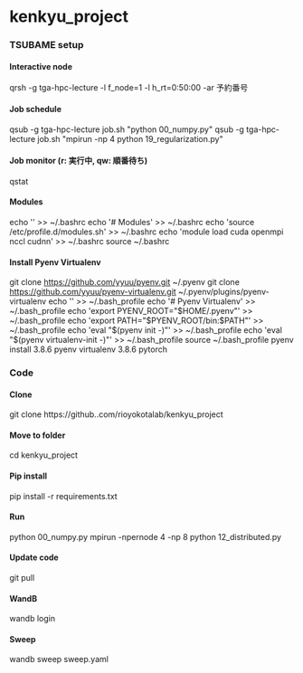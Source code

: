 # kenkyu_project
### TSUBAME setup
#### Interactive node
qrsh -g tga-hpc-lecture -l f_node=1 -l h_rt=0:50:00 -ar 予約番号
#### Job schedule
qsub -g tga-hpc-lecture job.sh "python 00_numpy.py"
qsub -g tga-hpc-lecture job.sh "mpirun -np 4 python 19_regularization.py"
#### Job monitor (r: 実行中, qw: 順番待ち)
qstat

#### Modules
echo '' >> ~/.bashrc
echo '# Modules' >> ~/.bashrc
echo 'source /etc/profile.d/modules.sh' >> ~/.bashrc
echo 'module load cuda openmpi nccl cudnn' >> ~/.bashrc
source ~/.bashrc

#### Install Pyenv Virtualenv
git clone https://github.com/yyuu/pyenv.git ~/.pyenv
git clone https://github.com/yyuu/pyenv-virtualenv.git ~/.pyenv/plugins/pyenv-virtualenv
echo '' >> ~/.bash_profile
echo '# Pyenv Virtualenv' >> ~/.bash_profile
echo 'export PYENV_ROOT="$HOME/.pyenv"' >> ~/.bash_profile
echo 'export PATH="$PYENV_ROOT/bin:$PATH"' >> ~/.bash_profile
echo 'eval "$(pyenv init -)"' >> ~/.bash_profile
echo 'eval "$(pyenv virtualenv-init -)"' >> ~/.bash_profile
source ~/.bash_profile
pyenv install 3.8.6
pyenv virtualenv 3.8.6 pytorch

### Code
#### Clone
git clone https://github..com/rioyokotalab/kenkyu_project
#### Move to folder
cd kenkyu_project
#### Pip install
pip install -r requirements.txt
#### Run
python 00_numpy.py
mpirun -npernode 4 -np 8 python 12_distributed.py
#### Update code
git pull
#### WandB
wandb login
#### Sweep
wandb sweep sweep.yaml
